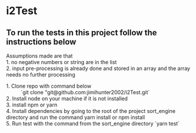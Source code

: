 # i2Test

## To run the tests in this project follow the instructions below

<dl>
Assumptions made are that
    <dt>1. no negative numbers or string are in the list</dt>
    <dt>2. input pre-processing is already done and stored in an array and the array needs no further processing</dt>
</dl>

<dl>
    <dt>1. Clone repo with command below</dt>
    <dd>`git clone "git@github.com:jimihunter2002/i2Test.git`</dd>
    <dt>2. Install node on your machine if it is not installed</dt>
    <dt>3. install npm or yarn</dt>
    <dt>4. Install dependencies by going to the root of the project sort_engine directory and run the command yarn install or npm install</dt>
    <dt>5. Run test with the command from the sort_engine directory `yarn test`</dt>
   
</dl>
